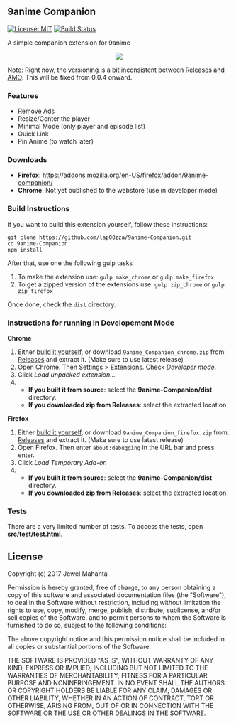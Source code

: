 ## 9anime Companion
[![License: MIT](https://img.shields.io/badge/License-MIT-yellow.svg)](https://github.com/lap00zza/9anime-Companion/blob/master/LICENSE)
[![Build Status](https://travis-ci.org/lap00zza/9anime-Companion.svg?branch=master)](https://travis-ci.org/lap00zza/9anime-Companion)

A simple companion extension for 9anime
<p align="center"><img src="https://image.ibb.co/chDnYv/ui.png"></p>

Note: Right now, the versioning is a bit inconsistent between [Releases](https://github.com/lap00zza/9anime-Companion/releases) and [AMO](https://addons.mozilla.org/en-US/firefox/addon/9anime-companion/). 
This will be fixed from 0.0.4 onward.

### Features
* Remove Ads
* Resize/Center the player
* Minimal Mode (only player and episode list)
* Quick Link
* Pin Anime (to watch later)

### Downloads
* **Firefox**: https://addons.mozilla.org/en-US/firefox/addon/9anime-companion/
* **Chrome**: Not yet published to the webstore (use in developer mode)

### Build Instructions
If you want to build this extension yourself, follow these instructions:
```
git clone https://github.com/lap00zza/9anime-Companion.git
cd 9anime-Companion
npm install
```
After that, use one the following gulp tasks
1. To make the extension use: `gulp make_chrome` or `gulp make_firefox`.
2. To get a zipped version of the extensions use: `gulp zip_chrome` or `gulp zip_firefox`

Once done, check the `dist` directory.

### Instructions for running in Developement Mode
**Chrome**
1. Either [build it yourself](https://github.com/lap00zza/9anime-Companion#build-instructions), or download `9anime_Companion_chrome.zip` from: [Releases](https://github.com/lap00zza/9anime-Companion/releases) and extract it. (Make sure to use latest release)
2. Open Chrome. Then Settings > Extensions. Check *Developer mode*.
3. Click *Load unpacked extension...*
4.  * **If you built it from source**: select the **9anime-Companion/dist** directory. 
    * **If you downloaded zip from Releases**: select the extracted location.

**Firefox**
1. Either [build it yourself](https://github.com/lap00zza/9anime-Companion#build-instructions), or download `9anime_Companion_firefox.zip` from: [Releases](https://github.com/lap00zza/9anime-Companion/releases) and extract it. (Make sure to use latest release)
2. Open Firefox. Then enter `about:debugging` in the URL bar and press enter.
3. Click *Load Temporary Add-on*
4.  * **If you built it from source**: select the **9anime-Companion/dist** directory. 
    * **If you downloaded zip from Releases**: select the extracted location.

### Tests
There are a very limited number of tests. To access the tests, open **src/test/test.html**.

## License
Copyright (c) 2017 Jewel Mahanta

Permission is hereby granted, free of charge, to any person obtaining a copy
of this software and associated documentation files (the "Software"), to deal
in the Software without restriction, including without limitation the rights
to use, copy, modify, merge, publish, distribute, sublicense, and/or sell
copies of the Software, and to permit persons to whom the Software is
furnished to do so, subject to the following conditions:

The above copyright notice and this permission notice shall be included in all
copies or substantial portions of the Software.

THE SOFTWARE IS PROVIDED "AS IS", WITHOUT WARRANTY OF ANY KIND, EXPRESS OR
IMPLIED, INCLUDING BUT NOT LIMITED TO THE WARRANTIES OF MERCHANTABILITY,
FITNESS FOR A PARTICULAR PURPOSE AND NONINFRINGEMENT. IN NO EVENT SHALL THE
AUTHORS OR COPYRIGHT HOLDERS BE LIABLE FOR ANY CLAIM, DAMAGES OR OTHER
LIABILITY, WHETHER IN AN ACTION OF CONTRACT, TORT OR OTHERWISE, ARISING FROM,
OUT OF OR IN CONNECTION WITH THE SOFTWARE OR THE USE OR OTHER DEALINGS IN THE
SOFTWARE.
